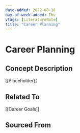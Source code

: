 ```yaml
---
date-added: 2022-08-18
day-of-week-added: Thu
vtags: [LiteratureNote]
title: "Career Planning"
---
```


# Career Planning

## Concept Description
[[Placeholder]]


## Related To
[[Career Goals]]


## Sourced From

